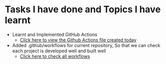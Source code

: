 # Tasks I have done and Topics I have learnt
- Learnt and Implemented GitHub Actions
  - [Click here to view the Github Actions file created today](https://github.com/srivenkataprabhas-g1/SpringSecurityJWT/blob/main/.github/workflows/maven-ci.yml)
- Added .github/workflows for current repository, So that we can check each project is developed well and built well
   - [Click here to check all workflows](https://github.com/srivenkataprabhas-g1/Encora-Tasks/actions)

